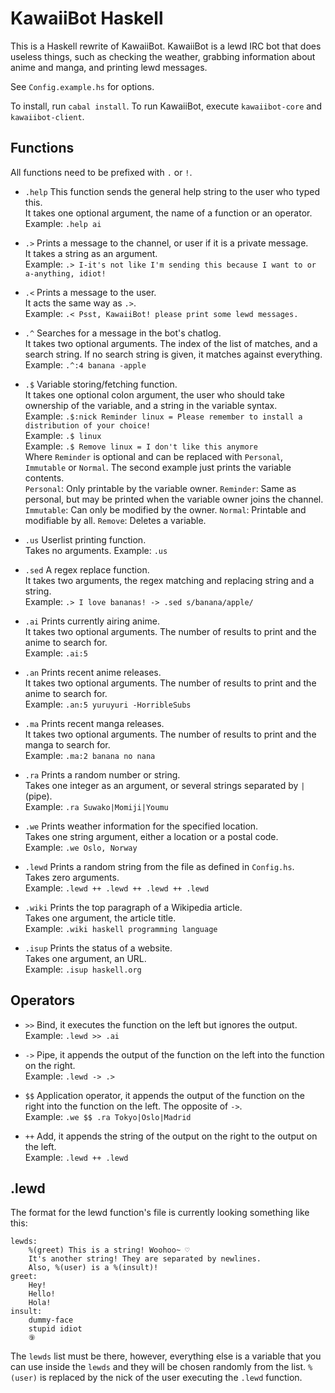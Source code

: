KawaiiBot Haskell
=================

This is a Haskell rewrite of KawaiiBot.
KawaiiBot is a lewd IRC bot that does useless things, such as checking the weather, grabbing information about anime and manga, and printing lewd messages.

See `Config.example.hs` for options.

To install, run `cabal install`.
To run KawaiiBot, execute `kawaiibot-core` and `kawaiibot-client`.

## Functions

All functions need to be prefixed with `.` or `!`.

* `.help`
This function sends the general help string to the user who typed this.<br>
It takes one optional argument, the name of a function or an operator.<br>
Example: `.help ai`

* `.>`
Prints a message to the channel, or user if it is a private message.<br>
It takes a string as an argument.<br>
Example: `.> I-it's not like I'm sending this because I want to or a-anything, idiot!`

* `.<`
Prints a message to the user.<br>
It acts the same way as `.>`.<br>
Example: `.< Psst, KawaiiBot! please print some lewd messages.`

* `.^`
Searches for a message in the bot's chatlog.<br>
It takes two optional arguments. The index of the list of matches, and a search string. If no search string is given, it matches against everything.<br>
Example: `.^:4 banana -apple`

* `.$`
Variable storing/fetching function.<br>
It takes one optional colon argument, the user who should take ownership of the variable, and a string in the variable syntax.<br>
Example: `.$:nick Reminder linux = Please remember to install a distribution of your choice!`<br>
Example: `.$ linux`<br>
Example: `.$ Remove linux = I don't like this anymore`<br>
Where `Reminder` is optional and can be replaced with `Personal`, `Immutable` or `Normal`. The second example just prints the variable contents.<br>
`Personal`: Only printable by the variable owner. `Reminder`: Same as personal, but may be printed when the variable owner joins the channel. `Immutable`: Can only be modified by the owner. `Normal`: Printable and modifiable by all. `Remove`: Deletes a variable.

* `.us`
Userlist printing function.<br>
Takes no arguments.
Example: `.us`

* `.sed`
A regex replace function.<br>
It takes two arguments, the regex matching and replacing string and a string.<br>
Example: `.> I love bananas! -> .sed s/banana/apple/`

* `.ai`
Prints currently airing anime.<br>
It takes two optional arguments. The number of results to print and the anime to search for.<br>
Example: `.ai:5`

* `.an`
Prints recent anime releases.<br>
It takes two optional arguments. The number of results to print and the anime to search for.<br>
Example: `.an:5 yuruyuri -HorribleSubs`

* `.ma`
Prints recent manga releases.<br>
It takes two optional arguments. The number of results to print and the manga to search for.<br>
Example: `.ma:2 banana no nana`

* `.ra`
Prints a random number or string.<br>
Takes one integer as an argument, or several strings separated by `|` (pipe).<br>
Example: `.ra Suwako|Momiji|Youmu`

* `.we`
Prints weather information for the specified location.<br>
Takes one string argument, either a location or a postal code.<br>
Example: `.we Oslo, Norway`

* `.lewd`
Prints a random string from the file as defined in `Config.hs`.<br>
Takes zero arguments.<br>
Example: `.lewd ++ .lewd ++ .lewd ++ .lewd`

* `.wiki`
Prints the top paragraph of a Wikipedia article.<br>
Takes one argument, the article title.<br>
Example: `.wiki haskell programming language`

* `.isup`
Prints the status of a website.<br>
Takes one argument, an URL.<br>
Example: `.isup haskell.org`

## Operators
* `>>`
Bind, it executes the function on the left but ignores the output.<br>
Example: `.lewd >> .ai`

* `->`
Pipe, it appends the output of the function on the left into the function on the right.<br>
Example: `.lewd -> .>`

* `$$`
Application operator, it appends the output of the function on the right into the function on the left. The opposite of `->`.<br>
Example: `.we $$ .ra Tokyo|Oslo|Madrid`

* `++`
Add, it appends the string of the output on the right to the output on the left.<br>
Example: `.lewd ++ .lewd`

## .lewd
The format for the lewd function's file is currently looking something like this:
```
lewds:
    %(greet) This is a string! Woohoo~ ♡
    It's another string! They are separated by newlines.
    Also, %(user) is a %(insult)!
greet:
    Hey!
    Hello!
    Hola!
insult:
    dummy-face
    stupid idiot
    ⑨
```
The `lewds` list must be there, however, everything else is a variable that you
can use inside the `lewds` and they will be chosen randomly from the list.
`%(user)` is replaced by the nick of the user executing the `.lewd` function.
